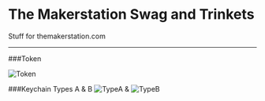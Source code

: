 The Makerstation Swag and Trinkets
============

Stuff for themakerstation.com

----
###Token  

![Token](https://github.com/tanju-b/Makerstation/blob/master/MakerStn%20Token.JPG)



###Keychain Types A & B
![TypeA](https://github.com/tanju-b/Makerstation/blob/master/TypeA.JPG) &   ![TypeB](https://github.com/tanju-b/Makerstation/blob/master/TypeB.JPG)


